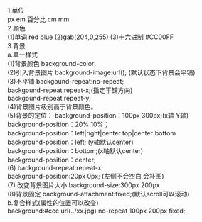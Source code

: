 1.单位  
px em 百分比 cm mm  
2.颜色  
  (1)单词 red blue (2)gab(204,0,255) (3)十六进制 #CC00FF  
3.背景  
    a.单一样式  
	  (1)背景颜色 background-color:  
	  (2)引入背景图片 background-image:url(); (默认状态下背景会平铺)    
	  (3)不平铺 backgound-repeat:no-repeat;  
	           backgound-repeat:repeat-x;(指定平铺方向)  
	           backgound-repeat:repeat-y;  
	  (4)背景图片级别高于背景颜色。  
	  (5)背景的定位： background-position：100px 300px;(x轴  Y轴)  
	                background-position：20% 10%；     
	                background-position：left|right|center  top|center|bottom  
	                background-position：left; (y轴默认center)  
	                background-position：bottom;(x轴默认center)  
	                background-position：center;  
	  (6) background-repeat:repeat-x;  
	      background-position:20px 0px; (左侧不会空白 会补图)   
	  (7) 改变背景图片大小 background-size:300px 200px         
	  (8)背景固定 background-attachment:fixed;(默认scroll可以滚动)                 
    b.复合样式(属性的位置可以改变)  
       background:#ccc url(../xx.jpg) no-repeat 100px 200px fixed;  
